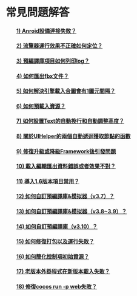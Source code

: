 # 常見問題解答


#### &emsp;&emsp;[1) Anroid設備連接失敗？](../connect-solution/tw.html)

#### &emsp;&emsp;[2) 流覽器運行效果不正確如何定位？](../debug-on-browser/tw.html)

#### &emsp;&emsp;[3) 預編譯庫項目如何列印log？](../FWNoLog/tw.html) 

#### &emsp;&emsp;[4) 如何匯出fbx文件？](../HowToUseFBX/tw.html) 

#### &emsp;&emsp;[5) 如何解決引擎載入合圖會有1圖元間隔？](../OnePixelBug/tw.html) 

#### &emsp;&emsp;[6) 如何預載入資源？](../PreloadRes/tw.html)  

#### &emsp;&emsp;[7) 如何設置Text的自動換行和自動調整高度？](../TextAuto/tw.html) 

#### &emsp;&emsp;[8) 關於UIHelper的兩個自動遞迴獲取節點的函數](../UIHelperGetNode/tw.html) 

#### &emsp;&emsp;[9) 修復升級或降級Framework後引發問題](../upgrade-framework/tw.html)

#### &emsp;&emsp;[10) 載入編輯匯出資料錯誤或者效果不對？](../LoadError/tw.html)

#### &emsp;&emsp;[11) 導入1.6版本項目禁用？](../Import1.6ProjectError/tw.html)

#### &emsp;&emsp;[12) 如何自訂預編譯庫&模拟器（v3.7）？](../../chapter3/HowToCode/CustomizeFramework/tw.html)

#### &emsp;&emsp;[13) 如何自訂預編譯庫&模拟器（v3.8~3.9）？](../../chapter3/HowToCode/CustomizeFramework-v3.8/tw.html)

#### &emsp;&emsp;[14) 如何自訂預編譯庫（v3.10）？](../../chapter3/HowToCode/CustomizeFramework-v3.10/tw.html)

#### &emsp;&emsp;[15) 如何修復打包以及運行失敗？](../FixPackageError/tw.html)

#### &emsp;&emsp;[16) 如何簡化控制項初始資源？](../SimplifyWidgetsRes/tw.html)

#### &emsp;&emsp;[17) 老版本外掛程式在新版本載入失敗？](../PluginLoadError/tw.html)
#### &emsp;&emsp;[18) 修復cocos run -p web失敗？](../runError/tw.html)
